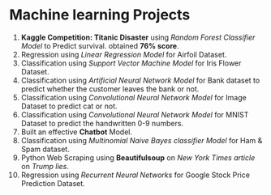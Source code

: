 # Machine learning Projects

1. **Kaggle Competition: Titanic Disaster** using *Random Forest Classifier Model* to Predict survival. obtained **76% score**.
2. Regression using *Linear Regression Model* for Airfoil Dataset.
3. Classification using *Support Vector Machine Model* for Iris Flower Dataset.
4. Classification using *Artificial Neural Network Model* for Bank dataset to predict whether the customer leaves the bank or not.
5. Classification using *Convolutional Neural Network Model* for Image Dataset to predict cat or not.
6. Classification using *Convolutional Neural Network Model* for MNIST Dataset to predict the handwritten 0-9 numbers.
7. Built an effective **Chatbot** Model.
8. Classification using *Multinomial Naive Bayes classifier Model* for Ham & Spam dataset.
9. Python Web Scraping using **Beautifulsoup** on *New York Times article* on *Trump lies*.
10. Regression using *Recurrent Neural Networks* for Google Stock Price Prediction Dataset.
